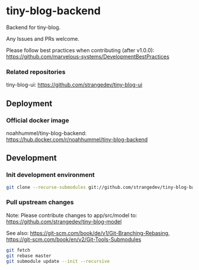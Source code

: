 # tiny-blog-backend

Backend for tiny-blog.

Any Issues and PRs welcome.

Please follow best practices when contributing (after v1.0.0): https://github.com/marvelous-systems/DevelopmentBestPractices

### Related repositories

tiny-blog-ui: https://github.com/strangedev/tiny-blog-ui

## Deployment

### Official docker image

noahhummel/tiny-blog-backend: https://hub.docker.com/r/noahhummel/tiny-blog-backend

## Development

### Init development environment

```bash
git clone --recurse-submodules git://github.com/strangedev/tiny-blog-backend
```

### Pull upstream changes

Note: Please contribute changes to app/src/model to: https://github.com/strangedev/tiny-blog-model

See also: https://git-scm.com/book/de/v1/Git-Branching-Rebasing, https://git-scm.com/book/en/v2/Git-Tools-Submodules

```bash
git fetch
git rebase master
git submodule update --init --recursive
```


